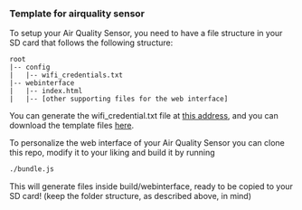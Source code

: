 ### Template for airquality sensor

To setup your Air Quality Sensor, you need to have a file structure in your SD card that follows the following structure:

```
root
|-- config
|   |-- wifi_credentials.txt
|-- webinterface
|   |-- index.html
|   |-- [other supporting files for the web interface]
```

You can generate the wifi_credential.txt file at [this address](https://www.studioluff.com/setup/), and you can download the template files [here](https://github.com/VentyCZ/airqualitysensor_webinterface/releases/latest/download/webinterface.zip).


To personalize the web interface of your Air Quality Sensor you can clone this repo, modify it to your liking and build it by running
```bash
./bundle.js
```
This will generate files inside build/webinterface, ready to be copied to your SD card! (keep the folder structure, as described above, in mind)
